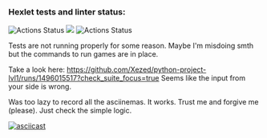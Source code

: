 ### Hexlet tests and linter status:
![Actions Status](https://github.com/Xezed/python-project-lvl1/workflows/hexlet-check/badge.svg)
<a href="https://codeclimate.com/github/codeclimate/codeclimate/maintainability"><img src="https://api.codeclimate.com/v1/badges/a99a88d28ad37a79dbf6/maintainability" /></a>
![Actions Status](https://github.com/Xezed/python-project-lvl1/workflows/Linter/badge.svg)

Tests are not running properly for some reason. Maybe I'm misdoing smth but the commands to run games are in place.

Take a look here: https://github.com/Xezed/python-project-lvl1/runs/1496015517?check_suite_focus=true
Seems like the input from your side is wrong.

Was too lazy to record all the asciinemas. It works. Trust me and forgive me (please). Just check the simple logic.

[![asciicast](https://asciinema.org/a/WUQPBt98BCvdoNqu4oXdGrD6C.svg)](https://asciinema.org/a/WUQPBt98BCvdoNqu4oXdGrD6C)
